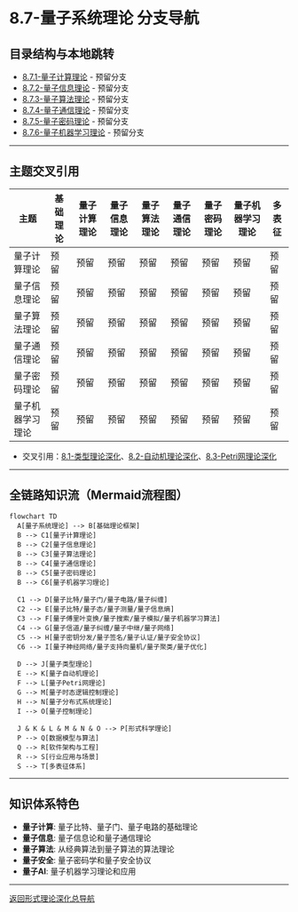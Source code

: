 # 8.7-量子系统理论 分支导航

## 目录结构与本地跳转

- [8.7.1-量子计算理论](8.7.1-量子计算理论.md) - 预留分支
- [8.7.2-量子信息理论](8.7.2-量子信息理论.md) - 预留分支
- [8.7.3-量子算法理论](8.7.3-量子算法理论.md) - 预留分支
- [8.7.4-量子通信理论](8.7.4-量子通信理论.md) - 预留分支
- [8.7.5-量子密码理论](8.7.5-量子密码理论.md) - 预留分支
- [8.7.6-量子机器学习理论](8.7.6-量子机器学习理论.md) - 预留分支

---

## 主题交叉引用

| 主题      | 基础理论 | 量子计算理论 | 量子信息理论 | 量子算法理论 | 量子通信理论 | 量子密码理论 | 量子机器学习理论 | 多表征 |
|-----------|----------|--------------|--------------|--------------|--------------|--------------|------------------|--------|
| 量子计算理论| 预留     | 预留         | 预留         | 预留         | 预留         | 预留         | 预留             | 预留   |
| 量子信息理论| 预留     | 预留         | 预留         | 预留         | 预留         | 预留         | 预留             | 预留   |
| 量子算法理论| 预留     | 预留         | 预留         | 预留         | 预留         | 预留         | 预留             | 预留   |
| 量子通信理论| 预留     | 预留         | 预留         | 预留         | 预留         | 预留         | 预留             | 预留   |
| 量子密码理论| 预留     | 预留         | 预留         | 预留         | 预留         | 预留         | 预留             | 预留   |
| 量子机器学习理论| 预留   | 预留         | 预留         | 预留         | 预留         | 预留         | 预留             | 预留   |

- 交叉引用：[8.1-类型理论深化](../8.1-类型理论深化/README.md)、[8.2-自动机理论深化](../8.2-自动机理论深化/README.md)、[8.3-Petri网理论深化](../8.3-Petri网理论深化/README.md)

---

## 全链路知识流（Mermaid流程图）

```mermaid
flowchart TD
  A[量子系统理论] --> B[基础理论框架]
  B --> C1[量子计算理论]
  B --> C2[量子信息理论]
  B --> C3[量子算法理论]
  B --> C4[量子通信理论]
  B --> C5[量子密码理论]
  B --> C6[量子机器学习理论]
  
  C1 --> D[量子比特/量子门/量子电路/量子纠缠]
  C2 --> E[量子比特/量子态/量子测量/量子信息熵]
  C3 --> F[量子傅里叶变换/量子搜索/量子模拟/量子机器学习算法]
  C4 --> G[量子信道/量子纠缠/量子中继/量子网络]
  C5 --> H[量子密钥分发/量子签名/量子认证/量子安全协议]
  C6 --> I[量子神经网络/量子支持向量机/量子聚类/量子优化]
  
  D --> J[量子类型理论]
  E --> K[量子自动机理论]
  F --> L[量子Petri网理论]
  G --> M[量子时态逻辑控制理论]
  H --> N[量子分布式系统理论]
  I --> O[量子控制理论]
  
  J & K & L & M & N & O --> P[形式科学理论]
  P --> Q[数据模型与算法]
  Q --> R[软件架构与工程]
  R --> S[行业应用与场景]
  S --> T[多表征体系]
```

---

## 知识体系特色

- **量子计算**: 量子比特、量子门、量子电路的基础理论
- **量子信息**: 量子信息论和量子通信理论
- **量子算法**: 从经典算法到量子算法的算法理论
- **量子安全**: 量子密码学和量子安全协议
- **量子AI**: 量子机器学习理论和应用

---

[返回形式理论深化总导航](../README.md)
